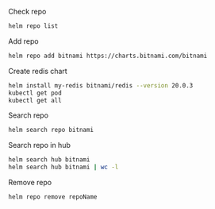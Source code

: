 Check repo
```bash
helm repo list
```
Add repo
```bash
helm repo add bitnami https://charts.bitnami.com/bitnami
```
Create redis chart
```bash
helm install my-redis bitnami/redis --version 20.0.3
kubectl get pod
kubectl get all
```
Search repo
```bash
helm search repo bitnami
```
Search repo in hub
```bash
helm search hub bitnami
helm search hub bitnami | wc -l
```
Remove repo
```bash
helm repo remove repoName
```